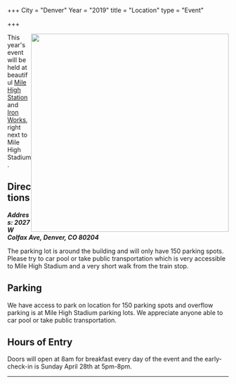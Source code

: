 +++
City = "Denver"
Year = "2019"
title = "Location"
type = "Event"

+++

<div style="text-align: right; float: right;"><img src="https://www.milehighstation.com/wp-content/uploads/2018/09/5b3bb00fca66ad6e370660f0_MHS-Brand-Awareness-Instagram-1.jpg" height="450px"/></div>

This year's event will be held at beautiful [Mile High Station](https://www.milehighstation.com/) and [Iron Works](https://ironworksdenver.co/), right next to Mile High Stadium.

## Directions
_**Address: 2027 W Colfax Ave, Denver, CO 80204**_

The parking lot is around the building and will only have 150 parking spots. Please try to car pool or take public transportation which is very accessible to Mile High Stadium and a very short walk from the train stop.

## Parking
We have access to park on location for 150 parking spots and overflow parking is at Mile High Stadium parking lots. We appreciate anyone able to car pool or take public transportation.

## Hours of Entry
Doors will open at 8am for breakfast every day of the event and the early-check-in is Sunday April 28th at 5pm-8pm.

* * *